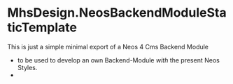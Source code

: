 # MhsDesign.NeosBackendModuleStaticTemplate

This is just a simple minimal export of a Neos 4 Cms Backend Module
- to be used to develop an own Backend-Module *with* the present Neos Styles.
-
